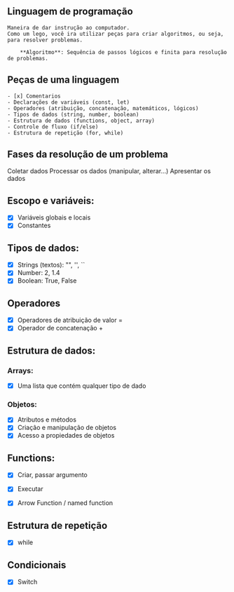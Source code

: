 
## Linguagem de programação

    Maneira de dar instrução ao computador.
    Como um lego, você ira utilizar peças para criar algoritmos, ou seja, para resolver problemas.

        **Algoritmo**: Sequência de passos lógicos e finita para resolução de problemas.

## Peças de uma linguagem 
    - [x] Comentarios
    - Declarações de variáveis (const, let)
    - Operadores (atribuição, concatenação, matemáticos, lógicos)
    - Tipos de dados (string, number, boolean)
    - Estrutura de dados (functions, object, array)
    - Controle de fluxo (if/else)
    - Estrutura de repetição (for, while)

## Fases da resolução de um problema

Coletar dados
Processar os dados (manipular, alterar...)
Apresentar os dados

## Escopo e variáveis:

- [x] Variáveis globais e locais
- [x] Constantes

## Tipos de dados: 

- [x] Strings (textos): "", '', ``
- [x] Number: 2, 1.4
- [x] Boolean: True, False 
## Operadores 

- [x] Operadores de atribuição de valor =
- [x] Operador de concatenação +

## Estrutura de dados: 

### Arrays: 

- [x] Uma lista que contém qualquer tipo de dado

### Objetos: 

- [x] Atributos e métodos
- [x] Criação e manipulação de objetos
- [x] Acesso a propiedades de objetos

## Functions:

- [x] Criar, passar argumento
- [x] Executar
- [x] Arrow Function / named function


## Estrutura de repetição 

- [x] while

## Condicionais 

- [x] Switch